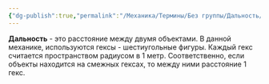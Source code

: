 ```yaml
---
{"dg-publish":true,"permalink":"/Механика/Термины/Без группы/Дальность/","noteIcon":"","created":"2025-08-21T13:47:45.207+03:00","updated":"2025-09-04T08:31:21.784+03:00"}
---
```




**Дальность** - это расстояние между двумя объектами. В данной механике, используются гексы - шестиугольные фигуры. Каждый гекс считается пространством радиусом в 1 метр. Соответственно, если объекты находится на смежных гексах, то между ними расстояние 1 гекс. 